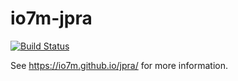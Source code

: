 io7m-jpra
===

[![Build Status](https://travis-ci.org/io7m/jpra.svg)](https://travis-ci.org/io7m/jpra)

See https://io7m.github.io/jpra/ for more information.
